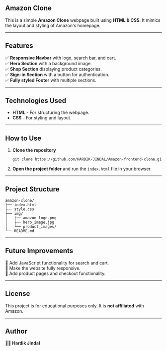 ## Amazon Clone

This is a simple **Amazon Clone** webpage built using **HTML & CSS**. It mimics the layout and styling of Amazon's homepage.

---

## Features

✅ **Responsive Navbar** with logo, search bar, and cart.  
✅ **Hero Section** with a background image.  
✅ **Shop Section** displaying product categories.  
✅ **Sign-in Section** with a button for authentication.  
✅ **Fully styled Footer** with multiple sections.  

---

## Technologies Used

- **HTML** - For structuring the webpage.  
- **CSS** - For styling and layout.  

---

## How to Use

1. **Clone the repository**
   ```bash
   git clone https://github.com/HARDIK-JINDAL/Amazon-frontend-clone.git
   ```
2. **Open the project folder** and run the `index.html` file in your browser.

---

## Project Structure

```plaintext
amazon-clone/
├── index.html
├── style.css
├── img/
│   ├── amazon_logo.png
│   ├── hero_image.jpg
│   └── product_images/
└── README.md
```

---


## Future Improvements

🔹 Add JavaScript functionality for search and cart.  
🔹 Make the website fully responsive.  
🔹 Add product pages and checkout functionality.  

---

## License

This project is for educational purposes only. It is **not affiliated** with Amazon.

---

## Author

👨‍💻 **Hardik Jindal**  
